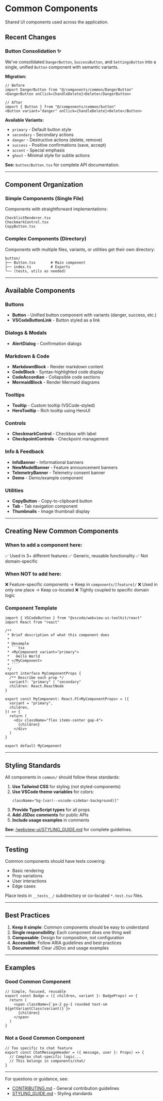 # Common Components

Shared UI components used across the application.

## Recent Changes

### Button Consolidation ✨

We've consolidated `DangerButton`, `SuccessButton`, and `SettingsButton` into a single, unified `Button` component with semantic variants.

**Migration:**
```tsx
// Before
import DangerButton from "@/components/common/DangerButton"
<DangerButton onClick={handleDelete}>Delete</DangerButton>

// After
import { Button } from "@/components/common/button"
<Button variant="danger" onClick={handleDelete}>Delete</Button>
```

**Available Variants:**
- `primary` - Default button style
- `secondary` - Secondary actions
- `danger` - Destructive actions (delete, remove)
- `success` - Positive confirmations (save, accept)
- `accent` - Special emphasis
- `ghost` - Minimal style for subtle actions

**See:** `button/Button.tsx` for complete API documentation.

---

## Component Organization

### Simple Components (Single File)
Components with straightforward implementations:
```
ChecklistRenderer.tsx
CheckmarkControl.tsx
CopyButton.tsx
```

### Complex Components (Directory)
Components with multiple files, variants, or utilities get their own directory:
```
button/
├── Button.tsx       # Main component
├── index.ts         # Exports
└── (tests, utils as needed)
```

---

## Available Components

### Buttons
- **Button** - Unified button component with variants (danger, success, etc.)
- **VSCodeButtonLink** - Button styled as a link

### Dialogs & Modals
- **AlertDialog** - Confirmation dialogs

### Markdown & Code
- **MarkdownBlock** - Render markdown content
- **CodeBlock** - Syntax-highlighted code display
- **CodeAccordian** - Collapsible code sections
- **MermaidBlock** - Render Mermaid diagrams

### Tooltips
- **Tooltip** - Custom tooltip (VSCode-styled)
- **HeroTooltip** - Rich tooltip using HeroUI

### Controls
- **CheckmarkControl** - Checkbox with label
- **CheckpointControls** - Checkpoint management

### Info & Feedback
- **InfoBanner** - Informational banners
- **NewModelBanner** - Feature announcement banners
- **TelemetryBanner** - Telemetry consent banner
- **Demo** - Demo/example component

### Utilities
- **CopyButton** - Copy-to-clipboard button
- **Tab** - Tab navigation component
- **Thumbnails** - Image thumbnail display

---

## Creating New Common Components

### When to add a component here:
✅ Used in 3+ different features
✅ Generic, reusable functionality
✅ Not domain-specific

### When NOT to add here:
❌ Feature-specific components → Keep in `components/[feature]/`
❌ Used in only one place → Keep co-located
❌ Tightly coupled to specific domain logic

### Component Template

```tsx
import { VSCodeButton } from "@vscode/webview-ui-toolkit/react"
import React from "react"

/**
 * Brief description of what this component does
 * 
 * @example
 * ```tsx
 * <MyComponent variant="primary">
 *   Hello World
 * </MyComponent>
 * ```
 */
export interface MyComponentProps {
  /** Describe each prop */
  variant?: "primary" | "secondary"
  children: React.ReactNode
}

export const MyComponent: React.FC<MyComponentProps> = ({
  variant = "primary",
  children,
}) => {
  return (
    <div className="flex items-center gap-4">
      {children}
    </div>
  )
}

export default MyComponent
```

---

## Styling Standards

All components in `common/` should follow these standards:

1. **Use Tailwind CSS** for styling (not styled-components)
2. **Use VSCode theme variables** for colors:
   ```tsx
   className="bg-[var(--vscode-sidebar-background)]"
   ```
3. **Provide TypeScript types** for all props
4. **Add JSDoc comments** for public APIs
5. **Include usage examples** in comments

**See:** [/webview-ui/STYLING_GUIDE.md](../../STYLING_GUIDE.md) for complete guidelines.

---

## Testing

Common components should have tests covering:
- Basic rendering
- Prop variations
- User interactions
- Edge cases

Place tests in `__tests__/` subdirectory or co-located `*.test.tsx` files.

---

## Best Practices

1. **Keep it simple**: Common components should be easy to understand
2. **Single responsibility**: Each component does one thing well
3. **Composable**: Design for composition, not configuration
4. **Accessible**: Follow ARIA guidelines and best practices
5. **Documented**: Clear JSDoc and usage examples

---

## Examples

### Good Common Component
```tsx
// Simple, focused, reusable
export const Badge = ({ children, variant }: BadgeProps) => {
  return (
    <span className={`px-2 py-1 rounded text-sm ${getVariantClass(variant)}`}>
      {children}
    </span>
  )
}
```

### Not a Good Common Component
```tsx
// Too specific to chat feature
export const ChatMessageHeader = ({ message, user }: Props) => {
  // Complex chat-specific logic...
  // This belongs in components/chat/
}
```

---

For questions or guidance, see:
- [CONTRIBUTING.md](../../CONTRIBUTING.md) - General contribution guidelines
- [STYLING_GUIDE.md](../../STYLING_GUIDE.md) - Styling standards
